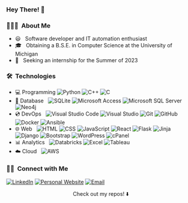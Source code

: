 <h3> Hey There! 👋 </h3>
              

<h3> 👨🏻‍💻 &nbsp;About Me </h3>

- 😃 &nbsp; Software developer and IT automation enthusiast
- 🎓 &nbsp; Obtaining a B.S.E. in Computer Science at the University of Michigan
- 💼 &nbsp; Seeking an internship for the Summer of 2023

<h3> 🛠 &nbsp;Technologies </h3>

- :computer: Programming
  ![Python](https://img.shields.io/badge/-Python-333333?style=flat&logo=python)
  ![C++](https://img.shields.io/badge/-C++-333333?style=flat&logo=C%2B%2B&logoColor=00599C) 
  ![C](https://img.shields.io/badge/-C-333333?style=flat&logo=c)
- 💾 Database &nbsp;
  ![SQLite](https://img.shields.io/badge/-SQLite-333333?style=flat&logo=sqlite&logoColor=003B57)
  ![Microsoft Access](https://img.shields.io/badge/-Microsoft%20Access-333333?style=flat&logo=microsoftaccess&logoColor=A4373A)
  ![Microsoft SQL Server](https://img.shields.io/badge/-Microsoft%20SQL%20Server-333333?style=flat&logo=microsoftsqlserver&logoColor=CC2927)
  ![Neo4j](https://img.shields.io/badge/-Neo4j-333333?style=flat&logo=neo4j)
- 💿 DevOps &nbsp;
  ![Visual Studio Code](https://img.shields.io/badge/-Visual%20Studio%20Code-333333?style=flat&logo=visual-studio-code&logoColor=007ACC)
  ![Visual Studio](https://img.shields.io/badge/-Visual%20Studio-333333?style=flat&logo=visual-studio&logoColor=5C2D91)
  ![Git](https://img.shields.io/badge/-Git-333333?style=flat&logo=git)
  ![GitHub](https://img.shields.io/badge/-GitHub-333333?style=flat&logo=github&logoColor=181717)
  ![Docker](https://img.shields.io/badge/-Docker-333333?style=flat&logo=docker)
  ![Ansible](https://img.shields.io/badge/-Ansible-333333?style=flat&logo=ansible&logoColor=EE0000)
- 🌐 Web &nbsp;
  ![HTML](https://img.shields.io/badge/-HTML-333333?style=flat&logo=html5)
  ![CSS](https://img.shields.io/badge/-CSS-333333?style=flat&logo=css3&logoColor=1572B6)
  ![JavaScript](https://img.shields.io/badge/-JavaScript-333333?style=flat&logo=javascript)
  ![React](https://img.shields.io/badge/-React-333333?style=flat&logo=react)
  ![Flask](https://img.shields.io/badge/-Flask-333333?style=flat&logo=flask)
  ![Jinja](https://img.shields.io/badge/-Jinja-333333?style=flat&logo=jinja)
  ![Django](https://img.shields.io/badge/-Django-333333?style=flat&logo=django&logoColor=092E20)
  ![Bootstrap](https://img.shields.io/badge/-Bootstrap-333333?style=flat&logo=bootstrap)
  ![WordPress](https://img.shields.io/badge/-WordPress-333333?logo=wordpress&style=flat&logoColor=21759B)
  ![cPanel](https://img.shields.io/badge/-cPanel-333333?logo=cpanel&style=flat)
 - 📊 Analytics &nbsp;
  ![Databricks](https://img.shields.io/badge/-Databricks-333333?style=flat&logo=databricks)
  ![Excel](https://img.shields.io/badge/-Excel-333333?style=flat&logo=microsoftexcel&logoColor=217346)
  ![Tableau](https://img.shields.io/badge/-Tableau-333333?style=flat&logo=tableau)
 - ☁️ Cloud &nbsp;
    ![AWS](https://img.shields.io/badge/-AWS-333333?style=flat&logo=amazonaws)
 
<h3> 🤝🏻 &nbsp;Connect with Me </h3>

<p align="left">
<a href="https://www.linkedin.com/in/rishiraj-c/"><img alt="LinkedIn" src="https://img.shields.io/badge/LinkedIn-Rishiraj%20Chandra-blue?style=flat-square&logo=linkedin"></a> 
<a href="https://rchandra20.github.io/personal-portfolio"><img alt="Personal Website" src="https://img.shields.io/badge/GitHub%20Pages-Rishiraj%20Chandra-black?style=flat-square&logo=githubpages"></a> 
<a href="mailto:rajchan@umich.edu"><img alt="Email" src="https://img.shields.io/badge/Email-rajchan@umich.edu-red?style=flat-square&logo=gmail"></a>
</p>

<p align="center">
Check out my repos! ⬇️ 
</p>
                        

<!---
rchandra20/rchandra20 is a ✨ special ✨ repository because its `README.md` (this file) appears on your GitHub profile.
You can click the Preview link to take a look at your changes.
--->
